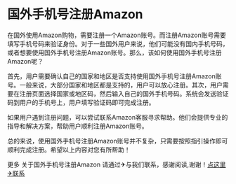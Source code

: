 # 国外手机号注册Amazon

在国外使用Amazon购物，需要注册一个Amazon账号。而注册Amazon账号需要填写手机号码来验证身份。对于一些国外用户来说，他们可能没有国内手机号码，或者想要使用国外手机号注册Amazon账号。那么，该如何使用国外手机号注册Amazon呢？

首先，用户需要确认自己的国家和地区是否支持使用国外手机号注册Amazon账号。一般来说，大部分国家和地区都是支持的，用户可以放心注册。其次，用户需要在注册页面选择国家或地区码，然后输入自己的国外手机号码。系统会发送验证码到用户的手机号上，用户填写验证码即可完成注册。

如果用户遇到注册问题，可以尝试联系Amazon客服寻求帮助。他们会提供专业的指导和解决方案，帮助用户顺利注册Amazon账号。

总的来说，使用国外手机号注册Amazon账号并不复杂，只需要按照指引操作即可顺利完成注册。希望以上内容对您有所帮助！

更多 关于国外手机号注册Amazon 请通过✈与我们联系，感谢阅读,谢谢！[点这里✈联系](https://c.k02.cc)